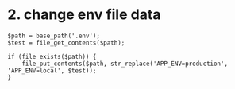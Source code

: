 
# 2. change env file data
```code
$path = base_path('.env');
$test = file_get_contents($path);

if (file_exists($path)) {
    file_put_contents($path, str_replace('APP_ENV=production', 'APP_ENV=local', $test));
}

```